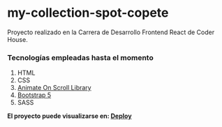 # my-collection-spot-copete
Proyecto realizado en la Carrera de Desarrollo Frontend React de Coder House.

### Tecnologías empleadas hasta el momento
1. HTML
2. CSS
3. [Animate On Scroll Library](https://michalsnik.github.io/aos/)
4. [Bootstrap 5](https://getbootstrap.com/)
5. SASS

**El proyecto puede visualizarse en: [Deploy](https://mariecp27.github.io/my-collection-spot-JS-copete/)**
